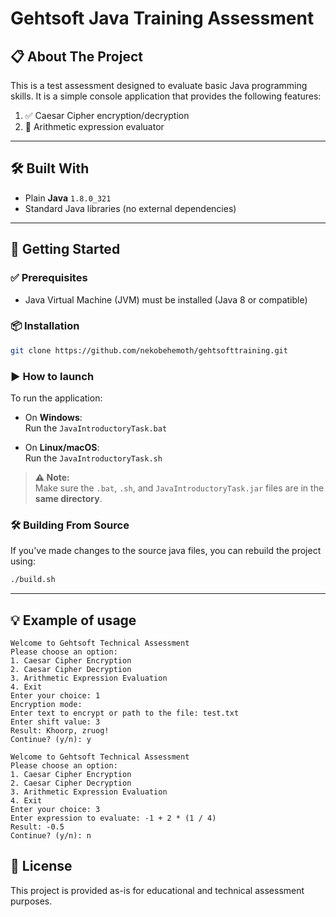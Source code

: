 # Gehtsoft Java Training Assessment

## 📋 About The Project

This is a test assessment designed to evaluate basic Java programming skills. It is a simple console application that provides the following features:

1. ✅ Caesar Cipher encryption/decryption  
2. 🧮 Arithmetic expression evaluator

---

## 🛠️ Built With

- Plain **Java** `1.8.0_321`  
- Standard Java libraries (no external dependencies)

---

## 🚀 Getting Started

### ✅ Prerequisites

- Java Virtual Machine (JVM) must be installed (Java 8 or compatible)

### 📦 Installation

```bash
git clone https://github.com/nekobehemoth/gehtsofttraining.git
```

### ▶️ How to launch

To run the application:

- On **Windows**:  
  Run the `JavaIntroductoryTask.bat`

- On **Linux/macOS**:  
  Run the `JavaIntroductoryTask.sh`

> **⚠️ Note:**  
> Make sure the `.bat`, `.sh`, and `JavaIntroductoryTask.jar` files are in the **same directory**.

### 🛠️ Building From Source

If you've made changes to the source java files, you can rebuild the project using:

```bash
./build.sh
```

---


## 💡 Example of usage

```
Welcome to Gehtsoft Technical Assessment
Please choose an option:
1. Caesar Cipher Encryption
2. Caesar Cipher Decryption
3. Arithmetic Expression Evaluation
4. Exit
Enter your choice: 1
Encryption mode:
Enter text to encrypt or path to the file: test.txt
Enter shift value: 3
Result: Khoorp, zruog!
Continue? (y/n): y

Welcome to Gehtsoft Technical Assessment
Please choose an option:
1. Caesar Cipher Encryption
2. Caesar Cipher Decryption
3. Arithmetic Expression Evaluation
4. Exit
Enter your choice: 3
Enter expression to evaluate: -1 + 2 * (1 / 4)
Result: -0.5
Continue? (y/n): n
```

## 📄 License

This project is provided as-is for educational and technical assessment purposes.
